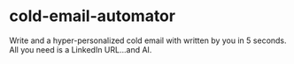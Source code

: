 # cold-email-automator
Write and a hyper-personalized cold email with written by you in 5 seconds. All you need is a LinkedIn URL...and AI.
